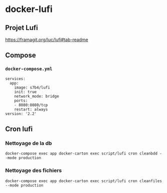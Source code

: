 # docker-lufi

## Projet Lufi

https://framagit.org/luc/lufi#tab-readme

## Compose

### `docker-compose.yml`

	services:
	  app:
	    image: s7b4/lufi
	    init: true
	    network_mode: bridge
	    ports:
	    - 8080:8080/tcp
	    restart: always
	version: '2.2'

## Cron lufi

### Nettoyage de la db

	docker-compose exec app docker-carton exec script/lufi cron cleanbdd --mode production

### Nettoyage des fichiers

	docker-compose exec app docker-carton exec script/lufi cron cleanfiles --mode production
